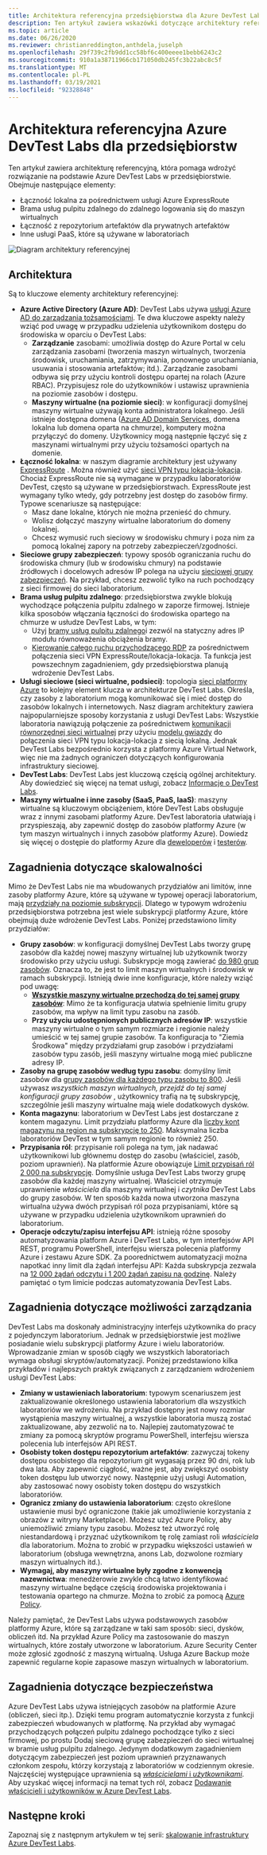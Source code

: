 ```yaml
---
title: Architektura referencyjna przedsiębiorstwa dla Azure DevTest Labs
description: Ten artykuł zawiera wskazówki dotyczące architektury referencyjnej dla Azure DevTest Labs w przedsiębiorstwie.
ms.topic: article
ms.date: 06/26/2020
ms.reviewer: christianreddington,anthdela,juselph
ms.openlocfilehash: 29f739c2fb9dd1cc58bf6c400eeee1bebb6243c2
ms.sourcegitcommit: 910a1a38711966cb171050db245fc3b22abc8c5f
ms.translationtype: MT
ms.contentlocale: pl-PL
ms.lasthandoff: 03/19/2021
ms.locfileid: "92328848"
---
```

# <a name="azure-devtest-labs-reference-architecture-for-enterprises"></a>Architektura referencyjna Azure DevTest Labs dla przedsiębiorstw
Ten artykuł zawiera architekturę referencyjną, która pomaga wdrożyć rozwiązanie na podstawie Azure DevTest Labs w przedsiębiorstwie. Obejmuje następujące elementy:
- Łączność lokalna za pośrednictwem usługi Azure ExpressRoute
- Brama usług pulpitu zdalnego do zdalnego logowania się do maszyn wirtualnych
- Łączność z repozytorium artefaktów dla prywatnych artefaktów
- Inne usługi PaaS, które są używane w laboratoriach

![Diagram architektury referencyjnej](./media/devtest-lab-reference-architecture/reference-architecture.png)

## <a name="architecture"></a>Architektura
Są to kluczowe elementy architektury referencyjnej:

- **Azure Active Directory (Azure AD)**: DevTest Labs używa [usługi Azure AD do zarządzania tożsamościami](../active-directory/fundamentals/active-directory-whatis.md). Te dwa kluczowe aspekty należy wziąć pod uwagę w przypadku udzielenia użytkownikom dostępu do środowiska w oparciu o DevTest Labs:
    - **Zarządzanie** zasobami: umożliwia dostęp do Azure Portal w celu zarządzania zasobami (tworzenia maszyn wirtualnych, tworzenia środowisk, uruchamiania, zatrzymywania, ponownego uruchamiania, usuwania i stosowania artefaktów; itd.). Zarządzanie zasobami odbywa się przy użyciu kontroli dostępu opartej na rolach (Azure RBAC). Przypisujesz role do użytkowników i ustawisz uprawnienia na poziomie zasobów i dostępu.
    - **Maszyny wirtualne (na poziomie sieci)**: w konfiguracji domyślnej maszyny wirtualne używają konta administratora lokalnego. Jeśli istnieje dostępna domena ([Azure AD Domain Services](../active-directory-domain-services/overview.md), domena lokalna lub domena oparta na chmurze), komputery można przyłączyć do domeny. Użytkownicy mogą następnie łączyć się z maszynami wirtualnymi przy użyciu tożsamości opartych na domenie.
- **Łączność lokalna**: w naszym diagramie architektury jest używany [ExpressRoute](../expressroute/expressroute-introduction.md) . Można również użyć [sieci VPN typu lokacja-lokacja](../vpn-gateway/vpn-gateway-about-vpn-gateway-settings.md). Chociaż ExpressRoute nie są wymagane w przypadku laboratoriów DevTest, często są używane w przedsiębiorstwach. ExpressRoute jest wymagany tylko wtedy, gdy potrzebny jest dostęp do zasobów firmy. Typowe scenariusze są następujące:
    - Masz dane lokalne, których nie można przenieść do chmury.
    - Wolisz dołączyć maszyny wirtualne laboratorium do domeny lokalnej.
    - Chcesz wymusić ruch sieciowy w środowisku chmury i poza nim za pomocą lokalnej zapory na potrzeby zabezpieczeń/zgodności.
- **Sieciowe grupy zabezpieczeń**: typowy sposób ograniczania ruchu do środowiska chmury (lub w środowisku chmury) na podstawie źródłowych i docelowych adresów IP polega na użyciu [sieciowej grupy zabezpieczeń](../virtual-network/network-security-groups-overview.md). Na przykład, chcesz zezwolić tylko na ruch pochodzący z sieci firmowej do sieci laboratorium.
- **Brama usług pulpitu zdalnego**: przedsiębiorstwa zwykle blokują wychodzące połączenia pulpitu zdalnego w zaporze firmowej. Istnieje kilka sposobów włączania łączności do środowiska opartego na chmurze w usłudze DevTest Labs, w tym:
  - Użyj [bramy usług pulpitu zdalnego](/windows-server/remote/remote-desktop-services/desktop-hosting-logical-architecture)i zezwól na statyczny adres IP modułu równoważenia obciążenia bramy.
  - [Kierowanie całego ruchu przychodzącego RDP](../vpn-gateway/vpn-gateway-forced-tunneling-rm.md) za pośrednictwem połączenia sieci VPN ExpressRoute/lokacja-lokacja. Ta funkcja jest powszechnym zagadnieniem, gdy przedsiębiorstwa planują wdrożenie DevTest Labs.
- **Usługi sieciowe (sieci wirtualne, podsieci)**: topologia [sieci platformy Azure](../networking/networking-overview.md) to kolejny element klucza w architekturze DevTest Labs. Określa, czy zasoby z laboratorium mogą komunikować się i mieć dostęp do zasobów lokalnych i internetowych. Nasz diagram architektury zawiera najpopularniejsze sposoby korzystania z usługi DevTest Labs: Wszystkie laboratoria nawiązują połączenie za pośrednictwem [komunikacji równorzędnej sieci wirtualnej](../virtual-network/virtual-network-peering-overview.md) przy użyciu [modelu gwiazdy](/azure/architecture/reference-architectures/hybrid-networking/hub-spoke) do połączenia sieci VPN typu lokacja-lokacja z siecią lokalną. Jednak DevTest Labs bezpośrednio korzysta z platformy Azure Virtual Network, więc nie ma żadnych ograniczeń dotyczących konfigurowania infrastruktury sieciowej.
- **DevTest Labs**: DevTest Labs jest kluczową częścią ogólnej architektury. Aby dowiedzieć się więcej na temat usługi, zobacz [Informacje o DevTest Labs](devtest-lab-overview.md).
- **Maszyny wirtualne i inne zasoby (SaaS, PaaS, IaaS)**: maszyny wirtualne są kluczowym obciążeniem, które DevTest Labs obsługuje wraz z innymi zasobami platformy Azure. DevTest laboratoria ułatwiają i przyspieszają, aby zapewnić dostęp do zasobów platformy Azure (w tym maszyn wirtualnych i innych zasobów platformy Azure). Dowiedz się więcej o dostępie do platformy Azure dla [deweloperów](devtest-lab-developer-lab.md) i [testerów](devtest-lab-test-env.md).

## <a name="scalability-considerations"></a>Zagadnienia dotyczące skalowalności
Mimo że DevTest Labs nie ma wbudowanych przydziałów ani limitów, inne zasoby platformy Azure, które są używane w typowej operacji laboratorium, mają [przydziały na poziomie subskrypcji](../azure-resource-manager/management/azure-subscription-service-limits.md). Dlatego w typowym wdrożeniu przedsiębiorstwa potrzebna jest wiele subskrypcji platformy Azure, które obejmują duże wdrożenie DevTest Labs. Poniżej przedstawiono limity przydziałów:

- **Grupy zasobów**: w konfiguracji domyślnej DevTest Labs tworzy grupę zasobów dla każdej nowej maszyny wirtualnej lub użytkownik tworzy środowisko przy użyciu usługi. Subskrypcje mogą zawierać [do 980 grup zasobów](../azure-resource-manager/management/azure-subscription-service-limits.md#subscription-limits). Oznacza to, że jest to limit maszyn wirtualnych i środowisk w ramach subskrypcji. Istnieją dwie inne konfiguracje, które należy wziąć pod uwagę:
    - **[Wszystkie maszyny wirtualne przechodzą do tej samej grupy zasobów](resource-group-control.md)**: Mimo że ta konfiguracja ułatwia spełnienie limitu grupy zasobów, ma wpływ na limit typu zasobu na zasób.
    - **Przy użyciu udostępnionych publicznych adresów IP**: wszystkie maszyny wirtualne o tym samym rozmiarze i regionie należy umieścić w tej samej grupie zasobów. Ta konfiguracja to "Ziemia Środkowa" między przydziałami grup zasobów i przydziałami zasobów typu zasób, jeśli maszyny wirtualne mogą mieć publiczne adresy IP.
- **Zasoby na grupę zasobów według typu zasobu**: domyślny limit zasobów dla [grupy zasobów dla każdego typu zasobu to 800](../azure-resource-manager/management/azure-subscription-service-limits.md#resource-group-limits).  Jeśli używasz *wszystkich maszyn wirtualnych, przejdź do tej samej konfiguracji grupy zasobów* , użytkownicy trafią na tę subskrypcję, szczególnie jeśli maszyny wirtualne mają wiele dodatkowych dysków.
- **Konta magazynu**: laboratorium w DevTest Labs jest dostarczane z kontem magazynu. Limit przydziału platformy Azure dla [liczby kont magazynu na region na subskrypcję to 250](../azure-resource-manager/management/azure-subscription-service-limits.md#storage-limits). Maksymalna liczba laboratoriów DevTest w tym samym regionie to również 250.
- **Przypisania ról**: przypisanie roli polega na tym, jak nadawać użytkownikowi lub głównemu dostęp do zasobu (właściciel, zasób, poziom uprawnień). Na platformie Azure obowiązuje [Limit przypisań ról 2 000 na subskrypcję](../azure-resource-manager/management/azure-subscription-service-limits.md#azure-role-based-access-control-limits). Domyślnie usługa DevTest Labs tworzy grupę zasobów dla każdej maszyny wirtualnej. Właściciel otrzymuje uprawnienie *właściciela* dla maszyny wirtualnej i *czytnika* DevTest Labs do grupy zasobów. W ten sposób każda nowa utworzona maszyna wirtualna używa dwóch przypisań ról poza przypisaniami, które są używane w przypadku udzielenia użytkownikom uprawnień do laboratorium.
- **Operacje odczytu/zapisu interfejsu API**: istnieją różne sposoby automatyzowania platform Azure i DevTest Labs, w tym interfejsów API REST, programu PowerShell, interfejsu wiersza polecenia platformy Azure i zestawu Azure SDK. Za poorednictwem automatyzacji można napotkać inny limit dla żądań interfejsu API: Każda subskrypcja zezwala na [12 000 żądań odczytu i 1 200 żądań zapisu na godzinę](../azure-resource-manager/management/request-limits-and-throttling.md). Należy pamiętać o tym limicie podczas automatyzowania DevTest Labs.

## <a name="manageability-considerations"></a>Zagadnienia dotyczące możliwości zarządzania
DevTest Labs ma doskonały administracyjny interfejs użytkownika do pracy z pojedynczym laboratorium. Jednak w przedsiębiorstwie jest możliwe posiadanie wielu subskrypcji platformy Azure i wielu laboratoriów. Wprowadzanie zmian w sposób ciągły we wszystkich laboratoriach wymaga obsługi skryptów/automatyzacji. Poniżej przedstawiono kilka przykładów i najlepszych praktyk związanych z zarządzaniem wdrożeniem usługi DevTest Labs:

- **Zmiany w ustawieniach laboratorium**: typowym scenariuszem jest zaktualizowanie określonego ustawienia laboratorium dla wszystkich laboratoriów we wdrożeniu. Na przykład dostępny jest nowy rozmiar wystąpienia maszyny wirtualnej, a wszystkie laboratoria muszą zostać zaktualizowane, aby zezwolić na to. Najlepiej zautomatyzować te zmiany za pomocą skryptów programu PowerShell, interfejsu wiersza polecenia lub interfejsów API REST.  
- **Osobisty token dostępu repozytorium artefaktów**: zazwyczaj tokeny dostępu osobistego dla repozytorium git wygasają przez 90 dni, rok lub dwa lata. Aby zapewnić ciągłość, ważne jest, aby zwiększyć osobisty token dostępu lub utworzyć nowy. Następnie użyj usługi Automation, aby zastosować nowy osobisty token dostępu do wszystkich laboratoriów.
- **Ogranicz zmiany do ustawienia laboratorium**: często określone ustawienie musi być ograniczone (takie jak umożliwienie korzystania z obrazów z witryny Marketplace). Możesz użyć Azure Policy, aby uniemożliwić zmiany typu zasobu. Możesz też utworzyć rolę niestandardową i przyznać użytkownikom tę rolę zamiast roli *właściciela* dla laboratorium. Można to zrobić w przypadku większości ustawień w laboratorium (obsługa wewnętrzna, anons Lab, dozwolone rozmiary maszyn wirtualnych itd.).
- **Wymagaj, aby maszyny wirtualne były zgodne z konwencją nazewnictwa**: menedżerowie zwykle chcą łatwo identyfikować maszyny wirtualne będące częścią środowiska projektowania i testowania opartego na chmurze. Można to zrobić za pomocą [Azure Policy](https://github.com/Azure/azure-policy/tree/master/samples/TextPatterns/allow-multiple-name-patterns).

Należy pamiętać, że DevTest Labs używa podstawowych zasobów platformy Azure, które są zarządzane w taki sam sposób: sieci, dysków, obliczeń itd. Na przykład Azure Policy ma zastosowanie do maszyn wirtualnych, które zostały utworzone w laboratorium. Azure Security Center może zgłosić zgodność z maszyną wirtualną. Usługa Azure Backup może zapewnić regularne kopie zapasowe maszyn wirtualnych w laboratorium.

## <a name="security-considerations"></a>Zagadnienia dotyczące bezpieczeństwa
Azure DevTest Labs używa istniejących zasobów na platformie Azure (obliczeń, sieci itp.). Dzięki temu program automatycznie korzysta z funkcji zabezpieczeń wbudowanych w platformę. Na przykład aby wymagać przychodzących połączeń pulpitu zdalnego pochodzące tylko z sieci firmowej, po prostu Dodaj sieciową grupę zabezpieczeń do sieci wirtualnej w bramie usług pulpitu zdalnego. Jedynym dodatkowym zagadnieniem dotyczącym zabezpieczeń jest poziom uprawnień przyznawanych członkom zespołu, którzy korzystają z laboratoriów w codziennym okresie. Najczęściej występujące uprawnienia są [ *właścicielami* i *użytkownikami*](devtest-lab-add-devtest-user.md). Aby uzyskać więcej informacji na temat tych ról, zobacz [Dodawanie właścicieli i użytkowników w Azure DevTest Labs](devtest-lab-add-devtest-user.md).

## <a name="next-steps"></a>Następne kroki
Zapoznaj się z następnym artykułem w tej serii: [skalowanie infrastruktury Azure DevTest Labs](devtest-lab-guidance-scale.md).